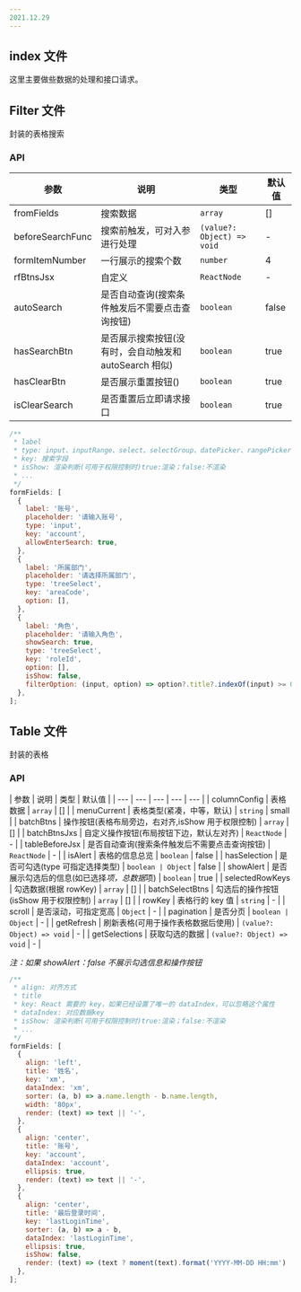 ```yaml
---
2021.12.29
---
```


## index 文件

这里主要做些数据的处理和接口请求。

## Filter 文件

封装的表格搜索

### API

| 参数 | 说明 | 类型 | 默认值 |
| --- | --- | --- | --- |
| fromFields | 搜索数据 | `array` | [] |
| beforeSearchFunc | 搜索前触发，可对入参进行处理 | `(value?: Object) => void` | - |
| formItemNumber | 一行展示的搜索个数 | `number` | 4 |
| rfBtnsJsx | 自定义 | `ReactNode` | - |
| autoSearch | 是否自动查询(搜索条件触发后不需要点击查询按钮) | `boolean` | false |
| hasSearchBtn | 是否展示搜索按钮(没有时，会自动触发和 autoSearch 相似) | `boolean` | true |
| hasClearBtn | 是否展示重置按钮() | `boolean` | true |
| isClearSearch | 是否重置后立即请求接口 | `boolean` | true |

```javascript
/**
 * label
 * type: input、inputRange、select、selectGroup、datePicker、rangePicker、selectInput、checkBox、treeSelect、treeSelectTags、cascader
 * key: 搜索字段
 * isShow: 渲染判断(可用于权限控制时)true:渲染；false:不渲染
 * ...
 */
formFields: [
  {
    label: '账号',
    placeholder: '请输入账号',
    type: 'input',
    key: 'account',
    allowEnterSearch: true,
  },
  {
    label: '所属部门',
    placeholder: '请选择所属部门',
    type: 'treeSelect',
    key: 'areaCode',
    option: [],
  },
  {
    label: '角色',
    placeholder: '请输入角色',
    showSearch: true,
    type: 'treeSelect',
    key: 'roleId',
    option: [],
    isShow: false,
    filterOption: (input, option) => option?.title?.indexOf(input) >= 0,
  },
];
```

## Table 文件

封装的表格

### API

| 参数 | 说明 | 类型 | 默认值 |
| --- | --- | --- | --- | --- |
| columnConfig | 表格数据 | `array` | [] |
| menuCurrent | 表格类型(紧凑，中等，默认) | `string` | small |
| batchBtns | 操作按钮(表格布局旁边，右对齐,isShow 用于权限控制) | `array` | [] |
| batchBtnsJxs | 自定义操作按钮(布局按钮下边，默认左对齐) | `ReactNode` | - |
| tableBeforeJsx | 是否自动查询(搜索条件触发后不需要点击查询按钮) | `ReactNode` | - |
| isAlert | 表格的信息总览 | `boolean` | false |
| hasSelection | 是否可勾选(type 可指定选择类型) | `boolean | Object` | false |
| showAlert | 是否展示勾选后的信息(如已选择*项，总数据*项) | `boolean` | true |
| selectedRowKeys | 勾选数据(根据 rowKey) | `array` | [] |
| batchSelectBtns | 勾选后的操作按钮(isShow 用于权限控制) | `array` | [] |
| rowKey | 表格行的 key 值 | `string` | - |
| scroll | 是否滚动，可指定宽高 | `Object` | - |
| pagination | 是否分页 | `boolean | Object` | - |
| getRefresh | 刷新表格(可用于操作表格数据后使用) | `(value?: Object) => void` | - |
| getSelections | 获取勾选的数据 | `(value?: Object) => void` | - |

_注：如果 showAlert：false 不展示勾选信息和操作按钮_

```javascript
/**
 * align: 对齐方式
 * title
 * key: React 需要的 key，如果已经设置了唯一的 dataIndex，可以忽略这个属性
 * dataIndex: 对应数据key
 * isShow: 渲染判断(可用于权限控制时)true:渲染；false:不渲染
 * ...
 */
formFields: [
  {
    align: 'left',
    title: '姓名',
    key: 'xm',
    dataIndex: 'xm',
    sorter: (a, b) => a.name.length - b.name.length,
    width: '80px',
    render: (text) => text || '-',
  },
  {
    align: 'center',
    title: '账号',
    key: 'account',
    dataIndex: 'account',
    ellipsis: true,
    render: (text) => text || '-',
  },
  {
    align: 'center',
    title: '最后登录时间',
    key: 'lastLoginTime',
    sorter: (a, b) => a - b,
    dataIndex: 'lastLoginTime',
    ellipsis: true,
    isShow: false,
    render: (text) => (text ? moment(text).format('YYYY-MM-DD HH:mm') : '-'),
  },
];
```
